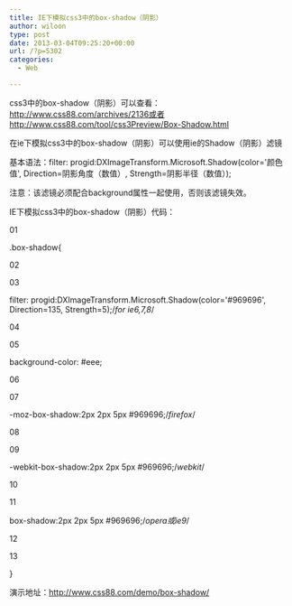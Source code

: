 ```yaml
---
title: IE下模拟css3中的box-shadow（阴影）
author: wiloon
type: post
date: 2013-03-04T09:25:20+00:00
url: /?p=5302
categories:
  - Web

---
```

css3中的box-shadow（阴影）可以查看：http://www.css88.com/archives/2136或者http://www.css88.com/tool/css3Preview/Box-Shadow.html
  
在ie下模拟css3中的box-shadow（阴影）可以使用ie的Shadow（阴影）滤镜
  
基本语法：filter: progid:DXImageTransform.Microsoft.Shadow(color='颜色值', Direction=阴影角度（数值）, Strength=阴影半径（数值）);
  
注意：该滤镜必须配合background属性一起使用，否则该滤镜失效。
  
IE下模拟css3中的box-shadow（阴影）代码：
  
01
  
.box-shadow{
  
02

03
  
filter: progid:DXImageTransform.Microsoft.Shadow(color='#969696', Direction=135, Strength=5);/_for ie6,7,8_/
  
04

05
  
background-color: #eee;
  
06

07
  
-moz-box-shadow:2px 2px 5px #969696;/_firefox_/
  
08

09
  
-webkit-box-shadow:2px 2px 5px #969696;/_webkit_/
  
10

11
  
box-shadow:2px 2px 5px #969696;/_opera或ie9_/
  
12

13
  
}
  
演示地址：http://www.css88.com/demo/box-shadow/